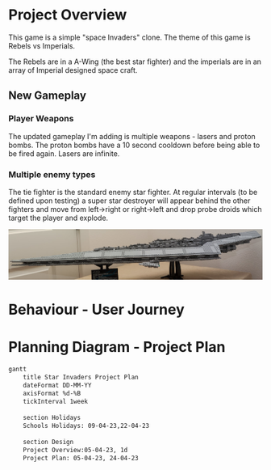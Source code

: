 # Project Overview

This game is a simple "space Invaders" clone. The theme of this game is Rebels vs Imperials.

The Rebels are in a A-Wing (the best star fighter) and the imperials are in an array of Imperial designed space craft.

## New Gameplay

### Player Weapons

The updated gameplay I'm adding is multiple weapons - lasers and proton bombs. The proton bombs have a 10 second cooldown before being able to be fired again. Lasers are infinite.

### Multiple enemy types

The tie fighter is the standard enemy star fighter. At regular intervals (to be defined upon testing) a super star destroyer will appear behind the other fighters and move from left->right or right->left and drop probe droids which target the player and explode.

![Super Star Destroyer](Images/ssd.jpeg)

# Behaviour - User Journey


# Planning Diagram - Project Plan

```mermaid
gantt
    title Star Invaders Project Plan
    dateFormat DD-MM-YY
    axisFormat %d-%B
    tickInterval 1week

    section Holidays
    Schools Holidays: 09-04-23,22-04-23

    section Design
    Project Overview:05-04-23, 1d
    Project Plan: 05-04-23, 24-04-23

```